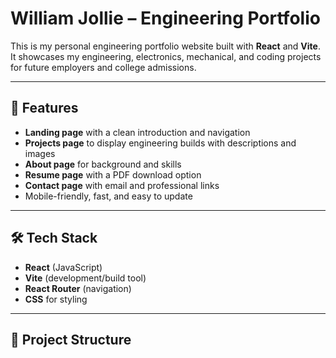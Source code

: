 # William Jollie – Engineering Portfolio

This is my personal engineering portfolio website built with **React** and **Vite**.  
It showcases my engineering, electronics, mechanical, and coding projects for future employers and college admissions.

---

## 🚀 Features
- **Landing page** with a clean introduction and navigation
- **Projects page** to display engineering builds with descriptions and images
- **About page** for background and skills
- **Resume page** with a PDF download option
- **Contact page** with email and professional links
- Mobile-friendly, fast, and easy to update

---

## 🛠️ Tech Stack
- **React** (JavaScript)
- **Vite** (development/build tool)
- **React Router** (navigation)
- **CSS** for styling

---

## 📂 Project Structure
